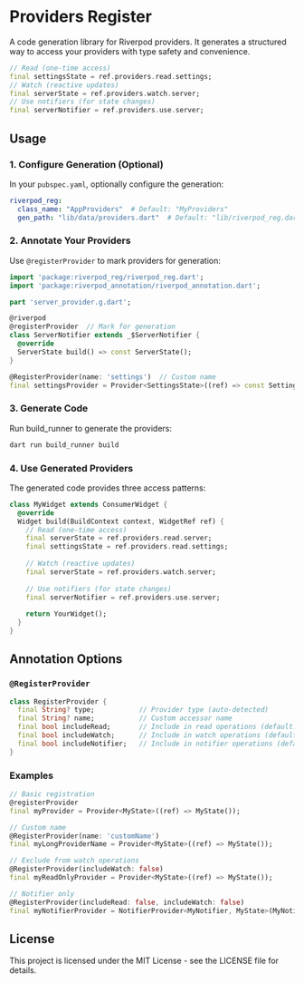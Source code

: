 # Providers Register

A code generation library for Riverpod providers. It generates a structured way to access your providers with type safety and convenience.

```dart
// Read (one-time access)
final settingsState = ref.providers.read.settings;
// Watch (reactive updates)
final serverState = ref.providers.watch.server;
// Use notifiers (for state changes)
final serverNotifier = ref.providers.use.server;
```

## Usage

### 1. Configure Generation (Optional)

In your `pubspec.yaml`, optionally configure the generation:

```yaml
riverpod_reg:
  class_name: "AppProviders"  # Default: "MyProviders"
  gen_path: "lib/data/providers.dart"  # Default: "lib/riverpod_reg.dart"
```

### 2. Annotate Your Providers

Use `@registerProvider` to mark providers for generation:

```dart
import 'package:riverpod_reg/riverpod_reg.dart';
import 'package:riverpod_annotation/riverpod_annotation.dart';

part 'server_provider.g.dart';

@riverpod
@registerProvider  // Mark for generation
class ServerNotifier extends _$ServerNotifier {
  @override
  ServerState build() => const ServerState();
}

@RegisterProvider(name: 'settings')  // Custom name
final settingsProvider = Provider<SettingsState>((ref) => const SettingsState());
```

### 3. Generate Code

Run build_runner to generate the providers:

```bash
dart run build_runner build
```

### 4. Use Generated Providers

The generated code provides three access patterns:

```dart
class MyWidget extends ConsumerWidget {
  @override
  Widget build(BuildContext context, WidgetRef ref) {
    // Read (one-time access)
    final serverState = ref.providers.read.server;
    final settingsState = ref.providers.read.settings;
    
    // Watch (reactive updates)
    final serverState = ref.providers.watch.server;
    
    // Use notifiers (for state changes)
    final serverNotifier = ref.providers.use.server;
    
    return YourWidget();
  }
}
```

## Annotation Options

### `@RegisterProvider`

```dart
class RegisterProvider {
  final String? type;           // Provider type (auto-detected)
  final String? name;           // Custom accessor name
  final bool includeRead;       // Include in read operations (default: true)
  final bool includeWatch;      // Include in watch operations (default: true)  
  final bool includeNotifier;   // Include in notifier operations (default: true)
}
```

### Examples

```dart
// Basic registration
@registerProvider
final myProvider = Provider<MyState>((ref) => MyState());

// Custom name
@RegisterProvider(name: 'customName')
final myLongProviderName = Provider<MyState>((ref) => MyState());

// Exclude from watch operations
@RegisterProvider(includeWatch: false)
final myReadOnlyProvider = Provider<MyState>((ref) => MyState());

// Notifier only
@RegisterProvider(includeRead: false, includeWatch: false)
final myNotifierProvider = NotifierProvider<MyNotifier, MyState>(MyNotifier.new);
```

## License

This project is licensed under the MIT License - see the LICENSE file for details.
